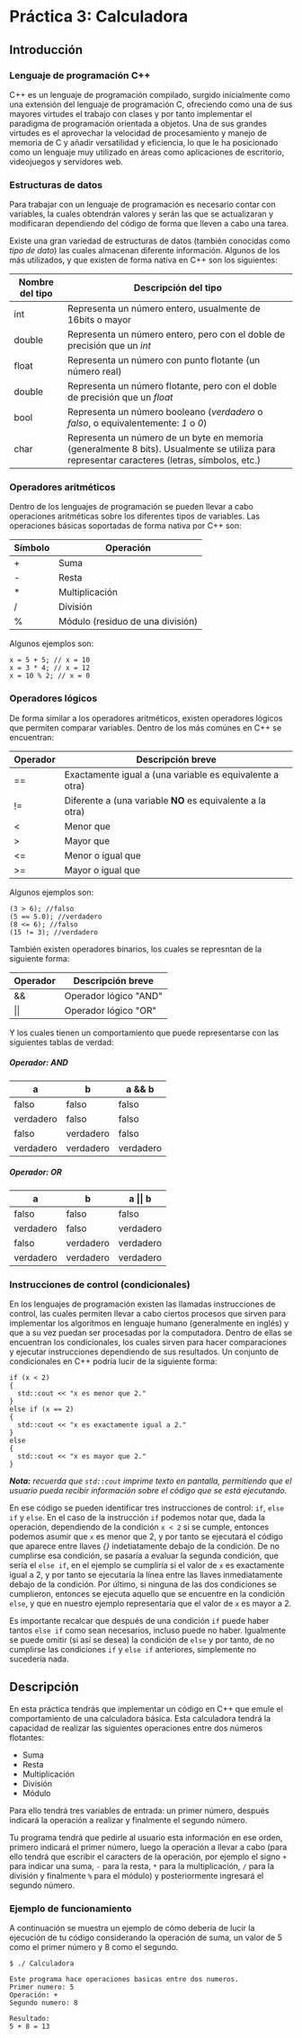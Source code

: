 # Práctica 3: Calculadora

## Introducción

### Lenguaje de programación C++
C++ es un lenguaje de programación compilado, surgido inicialmente como una extensión del lenguaje de programación C, ofreciendo como una de sus mayores virtudes el trabajo con clases y por tanto implementar el paradigma de programación orientada a objetos. Una de sus grandes virtudes es el aprovechar la velocidad de procesamiento y manejo de memoria de C y añadir versatilidad y eficiencia, lo que le ha posicionado como un lenguaje muy utilizado en áreas como aplicaciones de escritorio, videojuegos y servidores web.

### Estructuras de datos
Para trabajar con un lenguaje de programación es necesario contar con variables, la cuales obtendrán valores y serán las que se actualizaran y modificaran dependiendo del código de forma que lleven a cabo una tarea.

Existe una gran variedad de estructuras de datos (también conocidas como _tipo de dato_) las cuales almacenan diferente información. Algunos de los más utilizados, y que existen de forma nativa en C++ son los siguientes:

|Nombre del tipo|Descripción del tipo|
|-|-|
|int|Representa un número entero, usualmente de 16bits o mayor|
|double|Representa un número entero, pero con el doble de precisión que un _int_|
|float|Representa un número con punto flotante (un número real)|
|double|Representa un número flotante, pero con el doble de precisión que un _float_|
|bool|Representa un número booleano (_verdadero_ o _falso_, o equivalentemente: _1_ o _0_)|
|char|Representa un número de un byte en memoria (generalmente 8 bits). Usualmente se utiliza para representar caracteres (letras, símbolos, etc.)|

### Operadores aritméticos
Dentro de los lenguajes de programación se pueden llevar a cabo operaciones aritméticas sobre los diferentes tipos de variables. Las operaciones básicas soportadas de forma nativa por C++ son:

|Símbolo|Operación|
|-|-|
|+|Suma|
|-|Resta|
|*|Multiplicación|
|/|División|
|%|Módulo (residuo de una división)|

Algunos ejemplos son:
```
x = 5 + 5; // x = 10
x = 3 * 4; // x = 12
x = 10 % 2; // x = 0
```

### Operadores lógicos
De forma similar a los operadores aritméticos, existen operadores lógicos que permiten comparar variables. Dentro de los más comúnes en C++ se encuentran:

|Operador|Descripción breve|
|-|-|
|==|Exactamente igual a (una variable es equivalente a otra)|
|!=|Diferente a (una variable **NO** es equivalente a la otra)|
|<|Menor que|
|>|Mayor que|
|<=|Menor o igual que|
|>=|Mayor o igual que|

Algunos ejemplos son:
```
(3 > 6); //falso
(5 == 5.0); //verdadero
(8 <= 6); //falso
(15 != 3); //verdadero
```

También existen operadores binarios, los cuales se represntan de la siguiente forma:

|Operador|Descripción breve|
|-|-|
|\&\&|Operador lógico "AND"|
|\|\||Operador lógico "OR"|

Y los cuales tienen un comportamiento que puede representarse con las siguientes tablas de verdad:

##### Operador: AND
|a|b|a \&\& b|
|-|-|-|
|falso|falso|falso|
|verdadero|falso|falso|
|falso|verdadero|falso|
|verdadero|verdadero|verdadero|

##### Operador: OR
|a|b|a \|\| b|
|-|-|-|
|falso|falso|falso|
|verdadero|falso|verdadero|
|falso|verdadero|verdadero|
|verdadero|verdadero|verdadero|

### Instrucciones de control (condicionales)
En los lenguajes de programación existen las llamadas instrucciones de control, las cuales permiten llevar a cabo ciertos procesos que sirven para implementar los algoritmos en lenguaje humano (generalmente en inglés) y que a su vez puedan ser procesadas por la computadora. Dentro de ellas se encuentran los condicionales, los cuales sirven para hacer comparaciones y ejecutar instrucciones dependiendo de sus resultados. Un conjunto de condicionales en C++ podría lucir de la siguiente forma:

```
if (x < 2)
{
  std::cout << "x es menor que 2."
}
else if (x == 2)
{
  std::cout << "x es exactamente igual a 2."
}
else
{
  std::cout << "x es mayor que 2."
}
```

_**Nota:** recuerda que `std::cout` imprime texto en pantalla, permitiendo que el usuario pueda recibir información sobre el código que se está ejecutando._

En ese código se pueden identificar tres instrucciones de control: `if`, `else if` y `else`. En el caso de la instrucción `if` podemos notar que, dada la operación, dependiendo de la condición `x < 2` si se cumple, entonces podemos asumir que `x` es menor que 2, y por tanto se ejecutará el código que aparece entre llaves _{}_ indetiatamente debajo de la condición. De no cumplirse esa condición, se pasaría a evaluar la segunda condición, que sería el `else if`, en el ejemplo se cumpliría si el valor de `x` es exactamente igual a 2, y por tanto se ejecutaría la línea entre las llaves inmediatamente debajo de la condición. Por último, si ninguna de las dos condiciones se cumplieron, entonces se ejecuta aquello que se encuentre en la condición `else`, y que en nuestro ejemplo representaría que el valor de `x` es mayor a 2.

Es importante recalcar que después de una condición `if` puede haber tantos `else if` como sean necesarios, incluso puede no haber. Igualmente se puede omitir (si así se desea) la condición de `else` y por tanto, de no cumplirse las condiciones `if` y `else if` anteriores, simplemente no sucedería nada.

## Descripción

En esta práctica tendrás que implementar un código en C++ que emule el comportamiento de una calculadora básica. Esta calculadora tendrá la capacidad de realizar las siguientes operaciones entre dos números flotantes:

* Suma
* Resta
* Multiplicación
* División
* Módulo

Para ello tendrá tres variables de entrada: un primer número, después indicará la operación a realizar y finalmente el segundo número.

Tu programa tendrá que pedirle al usuario esta información en ese orden, primero indicará el primer número, luego la operación a llevar a cabo (para ello tendrá que escribir el caracters de la operación, por ejemplo el signo `+` para indicar una suma, `-` para la resta, `*` para la multiplicación, `/` para la división y finalmente `%` para el módulo) y posteriormente ingresará el segundo número.

### Ejemplo de funcionamiento
A continuación se muestra un ejemplo de cómo debería de lucir la ejecución de tu código considerando la operación de suma, un valor de 5 como el primer número y 8 como el segundo.

```
$ ./ Calculadora

Este programa hace operaciones basicas entre dos numeros.
Primer numero: 5
Operación: +
Segundo numero: 8

Resultado:
5 + 8 = 13

```
